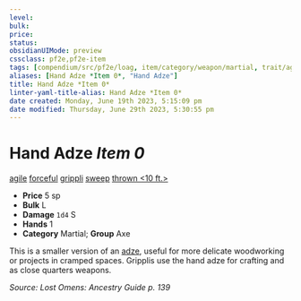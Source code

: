 ```yaml
---
level:
bulk:
price:
status:
obsidianUIMode: preview
cssclass: pf2e,pf2e-item
tags: [compendium/src/pf2e/loag, item/category/weapon/martial, trait/agile, trait/forceful, trait/grippli, trait/sweep, trait/thrown-10-ft]
aliases: [Hand Adze *Item 0*, "Hand Adze"]
title: Hand Adze *Item 0*
linter-yaml-title-alias: Hand Adze *Item 0*
date created: Monday, June 19th 2023, 5:15:09 pm
date modified: Thursday, June 29th 2023, 5:30:55 pm
---
```


# Hand Adze *Item 0*

[agile](rules/traits/agile.md) [forceful](rules/traits/forceful.md) [grippli](rules/traits/grippli-b2.md) [sweep](rules/traits/sweep.md) [thrown <10 ft.>](rules/traits/thrown.md)  

- **Price** 5 sp
- **Bulk** L
- **Damage** `1d4` S
- **Hands** 1
- **Category** Martial; **Group** Axe

This is a smaller version of an [adze](compendium/equipment/items/adze-loag.md), useful for more delicate woodworking or projects in cramped spaces. Gripplis use the hand adze for crafting and as close quarters weapons.

*Source: Lost Omens: Ancestry Guide p. 139*
